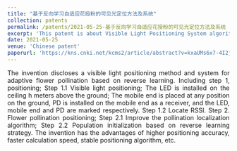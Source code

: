 ```yaml
---
title: "基于反向学习自适应花授粉的可见光定位方法及系统"
collection: patents
permalink: /patents/2021-05-25-基于反向学习自适应花授粉的可见光定位方法及系统
excerpt: 'This patent is about Visible Light Positioning System algorithm.'
date: 2021-05-25
venue: 'Chinese patent'
paperurl: 'https://kns.cnki.net/kcms2/article/abstract?v=kxaUMs6x7-4I2jr5WTdXti3zQ9F92xu0jPYZ-6FemR80TpIUx9Y4vp6Id17Tf9nAg54z_Or5AYAKcn6yq9ClIXwkrzLsbDTD&uniplatform=NZKPT'
---
```

<div style="text-align: justify;">The invention discloses a visible light positioning method and system for adaptive flower pollination based on reverse learning. Including step 1, positioning; Step 1.1 Visible light positioning; The LED is installed on the ceiling h meters above the ground; The mobile end is placed at any position on the ground, PD is installed on the mobile end as a receiver, and the LED, mobile end and PD are marked respectively. Step 1.2 Locate RSSI. Step 2. Flower pollination positioning; Step 2.1 Improve the pollination localization algorithm; Step 2.2 Population initialization based on reverse learning strategy. The invention has the advantages of higher positioning accuracy, faster calculation speed, stable positioning algorithm, etc.</div>

 
